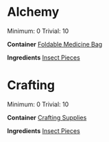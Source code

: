 <!-- TITLE: Crushed Insect -->
<!-- SUBTITLE: Crushed insect pieces! -->

# Alchemy
Minimum: 0
Trivial: 10

**Container**
[Foldable Medicine Bag](foldable-medicine-bag)

**Ingredients**
[Insect Pieces](insect-pieces)

# Crafting
Minimum: 0
Trivial: 10

**Container**
[Crafting Supplies](crafting-supplies)

**Ingredients**
[Insect Pieces](insect-pieces)